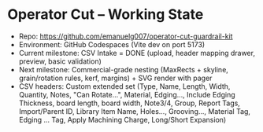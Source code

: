 # Operator Cut – Working State

- Repo: https://github.com/emanuelg007/operator-cut-guardrail-kit
- Environment: GitHub Codespaces (Vite dev on port 5173)
- Current milestone: CSV Intake = DONE (upload, header mapping drawer, preview, basic validation)
- Next milestone: Commercial-grade nesting (MaxRects + skyline, grain/rotation rules, kerf, margins) + SVG render with pager
- CSV headers: Custom extended set (Type, Name, Length, Width, Quantity, Notes, "Can Rotate...", Material, Edging..., Include Edging Thickness, board length, board width, Note3/4, Group, Report Tags, Import/Parent ID, Library Item Name, Holes..., Grooving..., Material Tag, Edging ... Tag, Apply Machining Charge, Long/Short Expansion)
